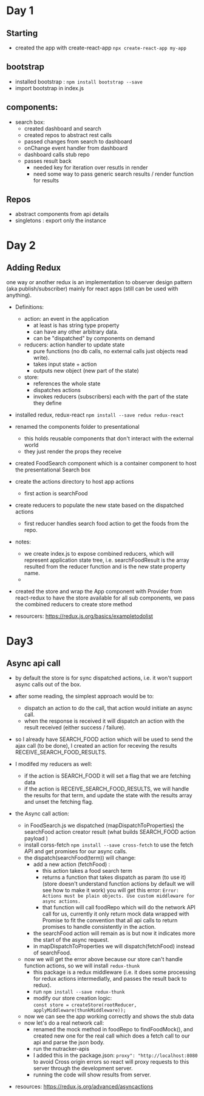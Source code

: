# Day 1

## Starting
- created the app with create-react-app 
```npx create-react-app my-app```

## bootstrap
- installed bootstrap : `npm install bootstrap --save`
- import bootstrap in index.js

## components:
- search box:
    - created dashboard and search
    - created repos to abstract rest calls
    - passed changes from search to dashboard
    - onChange event handler from dashboard 
    - dashboard calls stub repo
    - passes result back 
        - needed key for iteration over resutls in render
        - need some way to pass generic search results / render function for results

## Repos
- abstract components from api details
- singletons : export only the instance

# Day 2
## Adding Redux
one way or another redux is an implementation to observer design pattern (aka publish/subscriber) mainly for react apps (still can be used with anything).
- Definitions:
    - action: an event in the application
        - at least is has string type property
        - can have any other arbitrary data.
        - can be "dispatched" by components on demand
    - reducers: action handler to update state
        - pure functions (no db calls, no external calls just objects read write).
        - takes input state +  action 
        - outputs new object (new part of the state)
    - store:
        - references the whole state
        - dispatches actions
        - invokes reducers (subscribers) each with the part of the state they define 
    
- installed redux, redux-react `npm install --save redux redux-react`
- renamed the components folder to presentational
    - this holds reusable components that don't interact with the external world
    - they just render the props they receive
- created FoodSearch component which is a container component to host the presentational Search box
- create the actions directory to host app actions
    - first action is searchFood
- create reducers to populate the new state based on the dispatched actions
    - first reducer handles search food action to get the foods from the repo.
- notes:
    - we create index.js to expose combined reducers, which will represent application state tree, i.e. searchFoodResult is the array resulted from the reducer function and is the new state property name.
    -  
- created the store and wrap the App component with Provider from react-redux to have the store available for all sub components, we pass the combined reducers to create store method

- resourcers: https://redux.js.org/basics/exampletodolist

# Day3
## Async api call 
- by default the store is for sync dispatched actions, i.e. it won't support async calls out of the box.
- after some reading, the simplest approach would be to:
    - dispatch an action to do the call, that action would initiate an async call. 
    - when the response is received it will dispatch an action with the result received (either success / failure).
- so I already have SEARCH_FOOD action which will be used to send the ajax call (to be done), I created an action for receving the results RECEIVE_SEARCH_FOOD_RESULTS.

- I modifed my reducers as well:
    - if the action is SEARCH_FOOD it will set a flag that we are fetching data
    - if the action is RECEIVE_SEARCH_FOOD_RESULTS, we will handle the results for that term, and update the state with the results array and unset the fetching flag.
- the Async call action:
    - in FoodSearch.js we dispatched (mapDispatchToProperties) the searchFood action creator result (what builds SEARCH_FOOD action payload )
    - install corss-fetch `npm install --save cross-fetch` to use the fetch API and get promises for our async calls.
    - the dispatch(searchFood(term)) will change:
        - add a new action (fetchFood) :
            - this action takes a food search term
            - returns a function that takes dispatch as param (to use it)(store doesn't understand function actions by default we will see how to make it work)
            you will get this error: 
            ```Error: Actions must be plain objects. Use custom middleware for async actions.```
            - that function will call foodRepo which will do the network API call for us, currently it only return mock data  wrapped with Promise to fit the convention that all api calls to return promises to handle consistently in the action. 
        - the searchFood action will remain as is but now it indicates more the start of the async request. 
        - in mapDispatchToProperties we will dispatch(fetchFood) instead of searchFood.
    - now we will get the error above because our store can't handle function actions, so we will install `redux-thunk` 
        - this package is a redux middleware (i.e. it does some processing for redux actions intermediatly, and passes the result back to redux).
        - run `npm install --save redux-thunk`
        - modify our store creation logic: <br>
        ```const store = createStore(rootReducer, applyMiddleware(thunkMiddleware));```
    - now we can see the app working correctly and shows the stub data 
    - now let's do a real network call:
        - renamed the mock method in foodRepo to findFoodMock(), and created new one for the real call which does a fetch call to our api and parse the json body.
        - run the nutracker-apis 
        - I added this in the package.json: `proxy": "http://localhost:8080` to avoid Cross origin errors so react will proxy requests to this server through the development server.
        - running the code will show results from server.
        
- resources: https://redux.js.org/advanced/asyncactions
